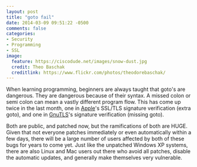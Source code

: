 ```yaml
---
layout: post
title: "goto fail"
date: 2014-03-09 09:51:22 -0500
comments: false
categories: 
- Security
- Programming
- SSL
image:
  feature: https://ciscodude.net/images/snow-dust.jpg
  credit: Theo Baschak
  creditlink: https://www.flickr.com/photos/theodorebaschak/
---
```

When learning programming, beginners are always taught that goto's are dangerous. They are dangerous because of their syntax. A missed colon or semi colon can mean a vastly different program flow. This has come up twice in the last month, one in [Apple](https://www.imperialviolet.org/2014/02/22/applebug.html)'s SSL/TLS signature verification (extra goto), and one in [GnuTLS](https://rhn.redhat.com/errata/RHSA-2014-0247.html)'s signature verification (missing goto). 

Both are public, and patched now, but the ramifications of both are HUGE. Given that not everyone patches immediately or even automatically within a few days, there will be a large number of users affected by both of these bugs for years to come yet. Just like the unpatched Windows XP systems, there are also Linux and Mac users out there who avoid all patches, disable the automatic updates, and generally make themselves very vulnerable. 
